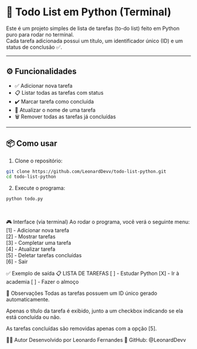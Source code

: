 # 📝 Todo List em Python (Terminal)

Este é um projeto simples de lista de tarefas (to-do list) feito em Python puro para rodar no terminal.  
Cada tarefa adicionada possui um título, um identificador único (ID) e um status de conclusão ✅.

---

## ⚙️ Funcionalidades

- ✅ Adicionar nova tarefa
- 📋 Listar todas as tarefas com status
- ✔️ Marcar tarefa como concluída
- 🔄 Atualizar o nome de uma tarefa
- 🗑️ Remover todas as tarefas já concluídas

---

## 📦 Como usar

1. Clone o repositório:

```bash
git clone https://github.com/LeonardDevv/todo-list-python.git
cd todo-list-python
```
2. Execute o programa:

```bash
python todo.py
```

<br/>

🎮 Interface (via terminal)
Ao rodar o programa, você verá o seguinte menu:<br/>
[1] - Adicionar nova tarefa<br/>
[2] - Mostrar tarefas<br/>
[3] - Completar uma tarefa<br/>
[4] - Atualizar tarefa<br/>
[5] - Deletar tarefas concluídas<br/>
[6] - Sair<br/>

✅ Exemplo de saída
📋 LISTA DE TAREFAS
[ ] - Estudar Python
[X] - Ir à academia
[ ] - Fazer o almoço

🔐 Observações
Todas as tarefas possuem um ID único gerado automaticamente.

Apenas o título da tarefa é exibido, junto a um checkbox indicando se ela está concluída ou não.

As tarefas concluídas são removidas apenas com a opção [5].


👨‍💻 Autor
Desenvolvido por Leonardo Fernandes 🐍
GitHub: @LeonardDevv




